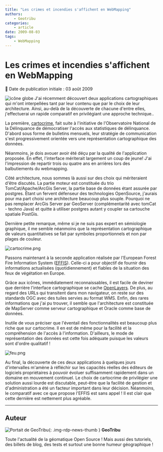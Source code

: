 ```yaml
---
title: "Les crimes et incendies s'affichent en WebMapping"
authors:
    - Geotribu
categories:
    - article
date: 2009-08-03
tags:
    - WebMapping
---
```


# Les crimes et incendies s'affichent en WebMapping

:calendar: Date de publication initiale : 03 août 2009

![icône globe](https://cdn.geotribu.fr/img/internal/icons-rdp-news/world.png) J'ai récemment découvert deux applications cartographiques qui m'ont interpellées tant par leur contenu que par le choix de leur architecture. Ainsi, au-delà de la découverte de chacune d'entre elles, j'effectuerai un rapide comparatif en privilégiant une approche technique..

La première, [cartocrime](http://www.cartocrime.net/webigeoagsdb/index.jsf), fait suite à l'initiative de l'Observatoire National de la Délinquance de démocratiser l'accès aux statistiques de délinquance. D'abord sous forme de bulletins mensuels, leur stratégie de communication s'est progressivement orientée vers une représentation cartographique des données.

Néanmoins, je dois avouer avoir été déçu par la qualité de l'application proposée. En effet, l'interface mériterait largement un coup de jeune! J'ai l'impression de repartir trois ou quatre ans en arrières lors des balbutiements du webmapping.

Côté architecture, nous sommes là aussi sur des choix qui mériteraient d'être discutés. La partie moteur est constituée du trio TomCat/Apache/ArcGis Server, la partie base de données étant assurée par postgres. Étant un fervent défenseur des technologies OpenSource, j'aurais pour ma part choisi une architecture beaucoup plus souple. Pourquoi ne pas remplacer ArcGis Server par GeoServer (complémentarité avec tomCat - techno Java) et quitte à utiliser postgres autant y coupler sa cartouche spatiale PostGis.

Dernière petite remarque, même si je ne suis pas expert en sémiologie graphique, il me semble néanmoins que la représentation cartographique de valeurs quantitatives se fait par symboles proportionnels et non par plages de couleur.

![cartocrime.png](https://cdn.geotribu.fr/img/Blog/divers/cartocrime.png)

Passons maintenant à la seconde application réalisée par l'European Forest Fire Information System ([EFFIS](http://effis.jrc.ec.europa.eu/)). Celle-ci a pour objectif de fournir des informations actualisées (quotidiennement) et fiables de la situation des feux de végétation en Europe.

Grâce aux icônes, immédiatement reconnaissables, il est facile de deviner que derrière l'interface cartographique se cache [OpenLayers](https://openlayers.org/). De plus, au regard des URLs qui transitent dans mon navigateur, on reste sur des standards OGC avec des tuiles servies au format WMS. Enfin, des rares informations que j'ai pu trouver, il semble que l'architecture est constituée de MapServer comme serveur cartographique et Oracle comme base de données.

Inutile de vous préciser que l'éventail des fonctionnalités est beaucoup plus riche que sur cartocrime. Il en est de même pour la facilité et la compréhension de l'accès à l'information. D'ailleurs, le mode de représentation des données est cette fois adéquate puisque les valeurs sont d'ordre qualitatif !

![feu.png](https://cdn.geotribu.fr/img/Blog/divers/feu.png)

Au final, la découverte de ces deux applications à quelques jours d'intervalles m'amène à réfléchir sur les capacités réelles des éditeurs de logiciels propriétaires à pouvoir évoluer suffisamment rapidement dans un domaine en mouvement continuel. Le choix de cartocrime de privilégier une solution aussi lourde est discutable, peut-être que la facilité de gestion et d'administration a été un facteur important dans leur décision. Néanmoins, le comparatif avec ce que propose l'EFFIS est sans appel ! Il est clair que cette dernière est nettement plus agréable.

----

## Auteur

![Portait de GeoTribu](https://cdn.geotribu.fr/img/internal/charte/geotribu_logo_64x64.png){: .img-rdp-news-thumb }
**GeoTribu**

Toute l'actualité de la géomatique Open Source ! Mais aussi des tutoriels, des billets de blog, des tests et surtout une bonne humeur géographique !
